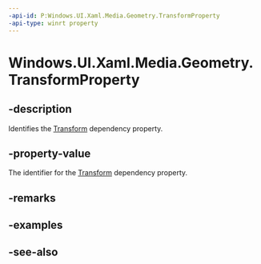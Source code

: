 ```yaml
---
-api-id: P:Windows.UI.Xaml.Media.Geometry.TransformProperty
-api-type: winrt property
---
```


<!-- Property syntax
public Windows.UI.Xaml.DependencyProperty TransformProperty { get; }
-->

# Windows.UI.Xaml.Media.Geometry.TransformProperty

## -description
Identifies the [Transform](geometry_transform.md) dependency property.



## -property-value
The identifier for the [Transform](geometry_transform.md) dependency property.

## -remarks

## -examples

## -see-also
